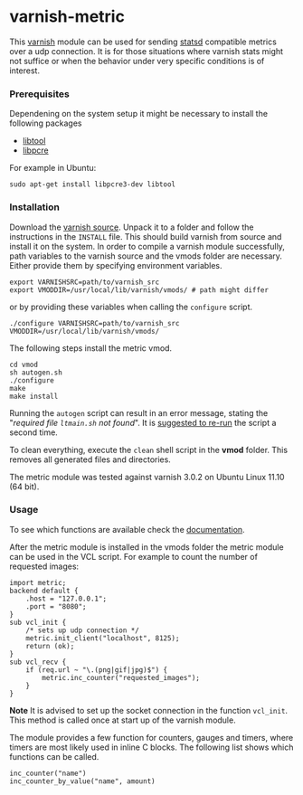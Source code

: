 varnish-metric
==============

This [varnish](https://www.varnish-cache.org/) module can be used for
sending [statsd](https://github.com/etsy/statsd)
compatible metrics over a udp connection. It is for those situations where varnish stats
might not suffice or when the behavior under very specific conditions is of interest.

### Prerequisites

Dependening on the system setup it might be necessary to install the following packages

* [libtool](http://www.gnu.org/software/libtool/libtool.html)
* [libpcre](http://pcre.org/)

For example in Ubuntu:

    sudo apt-get install libpcre3-dev libtool


### Installation

Download the [varnish source](https://www.varnish-cache.org/releases).
Unpack it to a folder and follow the instructions in the `INSTALL` file.
This should build varnish from source and install it on the system.
In order to compile a varnish module successfully, path variables to the varnish source
and the vmods folder are necessary.
Either provide them by specifying environment variables.

    export VARNISHSRC=path/to/varnish_src
    export VMODDIR=/usr/local/lib/varnish/vmods/ # path might differ

or by providing these variables when calling the `configure` script.

    ./configure VARNISHSRC=path/to/varnish_src VMODDIR=/usr/local/lib/varnish/vmods/


The following steps install the metric vmod.

    cd vmod
    sh autogen.sh
    ./configure
    make
    make install

Running the `autogen` script can result in an error message, stating the "*required file `ltmain.sh` not found*".
It is [suggested to re-run](https://www.varnish-cache.org/trac/wiki/Installation) the script a second time.


To clean everything, execute the `clean` shell script in the **vmod** folder. This removes all generated
files and directories.


The metric module was tested against varnish 3.0.2 on Ubuntu Linux 11.10 (64 bit).


### Usage

To see which functions are available check the [documentation](https://github.com/Asquera/varnish-metric/wiki/Documentation).

After the metric module is installed in the vmods folder the metric module can be used in the VCL script.
For example to count the number of requested images:

    import metric;
    backend default {
        .host = "127.0.0.1";
        .port = "8080";
    }
    sub vcl_init {
        /* sets up udp connection */
        metric.init_client("localhost", 8125);
        return (ok);
    }
    sub vcl_recv {
        if (req.url ~ "\.(png|gif|jpg)$") {
            metric.inc_counter("requested_images");
        }
    }

**Note** It is advised to set up the socket connection in the function `vcl_init`. This method is called once at start up of the varnish module.

The module provides a few function for counters, gauges and timers, where timers are most likely used in inline C blocks. The following list shows which functions can be called.

    inc_counter("name")
    inc_counter_by_value("name", amount)

